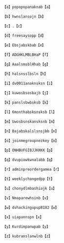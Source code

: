       【a】popopopanaknab【a】
 
      【b】hwnslansojn【b】
 
      【c】.【c】
 
      【d】freesaysopp【d】
 
      【e】Ebsjabskbab【e】
 
      【f】ADGHKLMBLBHaP【f】
 
      【g】AaalsmsblHhab【g】
 
      【h】halsnsslbsln【h】
 
      【i】dv0011anaknsksn【i】
 
      【j】kuwosbsosbajb【j】
 
      【k】panslsbwbsksb【k】
 
      【l】6monthabsksnsksb【l】
 
      【m】Uwosbsnskansksnb【m】
 
      【n】Bajabskalslsnsjbb【n】
 
      【o】joinmegroupnezkey【o】
 
      【p】ONHBUFGIBJJKKKK【p】
 
      【q】dvupiowkwnalabb【q】
 
      【r】adminpreordergamea【r】
 
      【t】weeklychangedpp【t】
 
      【u】chonydlmbashiajk【u】
 
      【v】Nmaparewhsinb【v】
 
      【w】dvhackingupup8182【w】
 
      【x】uiapannspn【x】
 
      【y】Kurdimpanwpab【y】
 
      【z】kubranslanwlnb【z】
